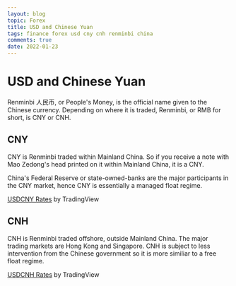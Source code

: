 ```yaml
---
layout: blog
topic: Forex
title: USD and Chinese Yuan
tags: finance forex usd cny cnh renminbi china 
comments: true
date: 2022-01-23
---
```


# USD and Chinese Yuan

Renminbi 人民币, or People's Money, is the official name given to the Chinese currency. Depending on where it is traded, Renminbi, or RMB for short, is CNY or CNH.

## CNY

CNY is Renminbi traded within Mainland China. So if you receive a note with Mao Zedong's head printed on it within Mainland China, it is a CNY.

China's Federal Reserve or state-owned-banks are the major participants in the CNY market, hence CNY is essentially a managed float regime.
<!-- TradingView Widget BEGIN -->
<div class="tradingview-widget-container">
  <div class="tradingview-widget-container__widget"></div>
  <div class="tradingview-widget-copyright"><a href="https://www.tradingview.com/symbols/USDCNY/?exchange=FX_IDC" rel="noopener" target="_blank"><span class="blue-text">USDCNY Rates</span></a> by TradingView</div>
  <script type="text/javascript" src="https://s3.tradingview.com/external-embedding/embed-widget-mini-symbol-overview.js" async>
  {
  "symbol": "FX_IDC:USDCNY",
  "width": "400",
  "height": "200",
  "locale": "en",
  "dateRange": "12M",
  "colorTheme": "dark",
  "trendLineColor": "rgba(41, 98, 255, 1)",
  "underLineColor": "rgba(41, 98, 255, 0.3)",
  "underLineBottomColor": "rgba(41, 98, 255, 0)",
  "isTransparent": false,
  "autosize": true,
  "largeChartUrl": ""
}
  </script>
</div>
<!-- TradingView Widget END -->

## CNH
CNH is Renminbi traded offshore, outside Mainland China. The major trading markets are Hong Kong and Singapore. CNH is subject to less intervention from the Chinese government so it is more similiar to a free float regime.
<!-- TradingView Widget BEGIN -->
<div class="tradingview-widget-container">
  <div class="tradingview-widget-container__widget"></div>
  <div class="tradingview-widget-copyright"><a href="https://www.tradingview.com/symbols/USDCNH/?exchange=FX_IDC" rel="noopener" target="_blank"><span class="blue-text">USDCNH Rates</span></a> by TradingView</div>
  <script type="text/javascript" src="https://s3.tradingview.com/external-embedding/embed-widget-mini-symbol-overview.js" async>
  {
  "symbol": "FX_IDC:USDCNH",
  "width": "400",
  "height": "220",
  "locale": "en",
  "dateRange": "12M",
  "colorTheme": "dark",
  "trendLineColor": "rgba(41, 98, 255, 1)",
  "underLineColor": "rgba(41, 98, 255, 0.3)",
  "underLineBottomColor": "rgba(41, 98, 255, 0)",
  "isTransparent": false,
  "autosize": false,
  "largeChartUrl": ""
}
  </script>
</div>
<!-- TradingView Widget END -->
